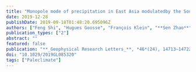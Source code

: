 ```yaml
---
title: "Monopole mode of precipitation in East Asia modulatedby the South China Sea over the last four centuries"
date: 2019-12-28
publishDate: 2019-09-18T01:48:20.695096Z
authors: ["Feng Shi", "Hugues Goosse", "François Klein", "**Sen Zhao**", "Ting Liu", "Zhengtang Guo"]
publication_types: ["2"]
abstract: ""
featured: false
publication: "**_Geophysical Research Letters_**, *46*(24), 14713–14722"
doi: "10.1029/2019GL085320"
tags: ["Paleclimate"]
---
```


